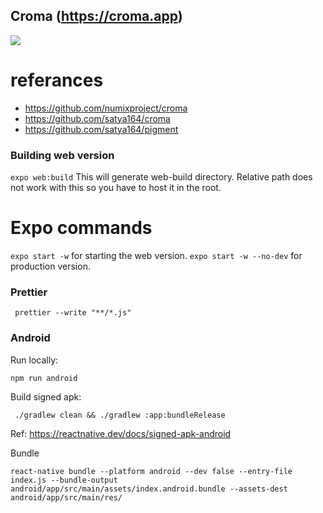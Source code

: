 ## Croma (https://croma.app)

![](Croma_web.gif)

# referances
* https://github.com/numixproject/croma
* https://github.com/satya164/croma
* https://github.com/satya164/pigment


### Building web version
``` expo web:build ```
This will generate web-build directory. Relative path does not work with this so you have to host it in the root. 


# Expo commands
``` expo start -w ``` for starting the web version.
``` expo start -w --no-dev ``` for production version. 

### Prettier
```  prettier --write "**/*.js" ```


### Android
Run locally:

``` npm run android ```

Build signed apk:

```  ./gradlew clean && ./gradlew :app:bundleRelease ```

Ref: https://reactnative.dev/docs/signed-apk-android 

Bundle

``` react-native bundle --platform android --dev false --entry-file index.js --bundle-output android/app/src/main/assets/index.android.bundle --assets-dest android/app/src/main/res/ ```